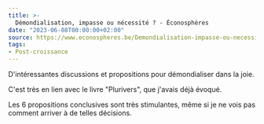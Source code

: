 ```yaml
---
title: >-
  Démondialisation, impasse ou nécessité ? - Éconosphères
date: "2023-06-08T00:00:00+02:00"
source: https://www.econospheres.be/Demondialisation-impasse-ou-necessite
tags:
- Post-croissance
---
```


D'intéressantes discussions et propositions pour démondialiser dans la joie.

C'est très en lien avec le livre "Plurivers", que j'avais déjà évoqué.

Les 6 propositions conclusives sont très stimulantes, même si je ne vois pas comment arriver à de telles décisions.


